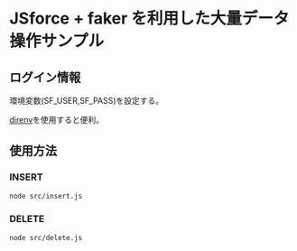 # JSforce + faker を利用した大量データ操作サンプル

## ログイン情報

環境変数(SF_USER,SF_PASS)を設定する。

[direnv](https://github.com/direnv/direnv)を使用すると便利。

## 使用方法

### INSERT

```sh
node src/insert.js
```

### DELETE

```sh
node src/delete.js
```